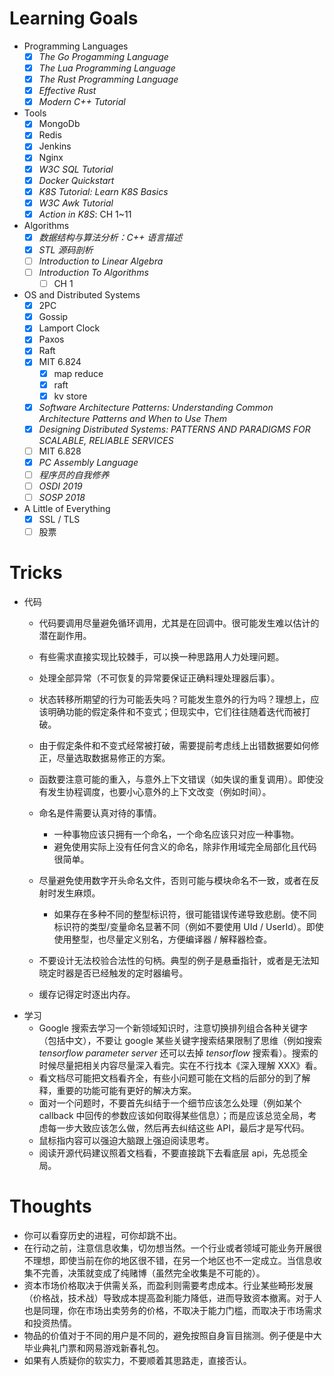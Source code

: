 # Learning Goals

- Programming Languages
    - [x] *The Go Progamming Language*
    - [x] *The Lua Programming Language*
    - [x] *The Rust Programming Language*
    - [x] *Effective Rust*
    - [x] *Modern C++ Tutorial*
- Tools
    - [x] MongoDb
    - [x] Redis
    - [x] Jenkins
    - [x] Nginx
    - [x] *W3C SQL Tutorial*
    - [x] *Docker Quickstart*
    - [x] *K8S Tutorial: Learn K8S Basics*
    - [x] *W3C Awk Tutorial*
    - [x] *Action in K8S*: CH 1~11
- Algorithms
    - [x] *数据结构与算法分析：C++ 语言描述*
    - [x] *STL 源码剖析*
    - [ ] *Introduction to Linear Algebra*
    - [ ] *Introduction To Algorithms*
      - [ ] CH 1
- OS and Distributed Systems
    - [x] 2PC
    - [x] Gossip
    - [x] Lamport Clock
    - [x] Paxos
    - [x] Raft
    - [x] MIT 6.824
      - [x] map reduce
      - [x] raft
      - [x] kv store
    - [x] *Software Architecture Patterns: Understanding Common Architecture Patterns and When to Use Them*
    - [x] *Designing Distributed Systems: PATTERNS AND PARADIGMS FOR SCALABLE, RELIABLE SERVICES*
    - [ ] MIT 6.828
    - [x] *PC Assembly Language*
    - [ ] *程序员的自我修养*
    - [ ] *OSDI 2019*
    - [ ] *SOSP 2018*
- A Little of Everything
    - [x] SSL / TLS
    - [ ] 股票

# Tricks

- 代码
  - 代码要调用尽量避免循环调用，尤其是在回调中。很可能发生难以估计的潜在副作用。
  - 有些需求直接实现比较棘手，可以换一种思路用人力处理问题。
  - 处理全部异常（不可恢复的异常要保证正确料理处理器后事）。
  - 状态转移所期望的行为可能丢失吗？可能发生意外的行为吗？理想上，应该明确功能的假定条件和不变式；但现实中，它们往往随着迭代而被打破。
  - 由于假定条件和不变式经常被打破，需要提前考虑线上出错数据要如何修正，尽量选取数据易修正的方案。
  - 函数要注意可能的重入，与意外上下文错误（如失误的重复调用）。即使没有发生协程调度，也要小心意外的上下文改变（例如时间）。
  - 命名是件需要认真对待的事情。

    - 一种事物应该只拥有一个命名，一个命名应该只对应一种事物。
    - 避免使用实际上没有任何含义的命名，除非作用域完全局部化且代码很简单。
  - 尽量避免使用数字开头命名文件，否则可能与模块命名不一致，或者在反射时发生麻烦。
    - 如果存在多种不同的整型标识符，很可能错误传递导致悲剧。使不同标识符的类型/变量命名显著不同（例如不要使用 UId / UserId）。即使使用整型，也尽量定义别名，方便编译器 / 解释器检查。
  - 不要设计无法校验合法性的句柄。典型的例子是悬垂指针，或者是无法知晓定时器是否已经触发的定时器编号。
  - 缓存记得定时逐出内存。
- 学习
  - Google 搜索去学习一个新领域知识时，注意切换排列组合各种关键字（包括中文），不要让 google 某些关键字搜索结果限制了思维（例如搜索 *tensorflow parameter server* 还可以去掉 *tensorflow* 搜索看）。搜索的时候尽量把相关内容尽量深入看完。实在不行找本《深入理解 XXX》看。
  - 看文档尽可能把文档看齐全，有些小问题可能在文档的后部分的到了解释，重要的功能可能有更好的解决方案。
  - 面对一个问题时，不要首先纠结于一个细节应该怎么处理（例如某个 callback 中回传的参数应该如何取得某些信息）；而是应该总览全局，考虑每一步大致应该怎么做，然后再去纠结这些 API，最后才是写代码。
  - 鼠标指内容可以强迫大脑跟上强迫阅读思考。
  - 阅读开源代码建议照着文档看，不要直接跳下去看底层 api，先总揽全局。

# Thoughts

- 你可以看穿历史的进程，可你却跳不出。
- 在行动之前，注意信息收集，切勿想当然。一个行业或者领域可能业务开展很不理想，即使当前在你的地区很不错，在另一个地区也不一定成立。当信息收集不完善，决策就变成了纯赌博（虽然完全收集是不可能的）。
- 资本市场价格取决于供需关系，而盈利则需要考虑成本。行业某些畸形发展（价格战，技术战）导致成本提高盈利能力降低，进而导致资本撤离。对于人也是同理，你在市场出卖劳务的价格，不取决于能力门槛，而取决于市场需求和投资热情。
- 物品的价值对于不同的用户是不同的，避免按照自身盲目揣测。例子便是中大毕业典礼门票和网易游戏新春礼包。
- 如果有人质疑你的软实力，不要顺着其思路走，直接否认。

